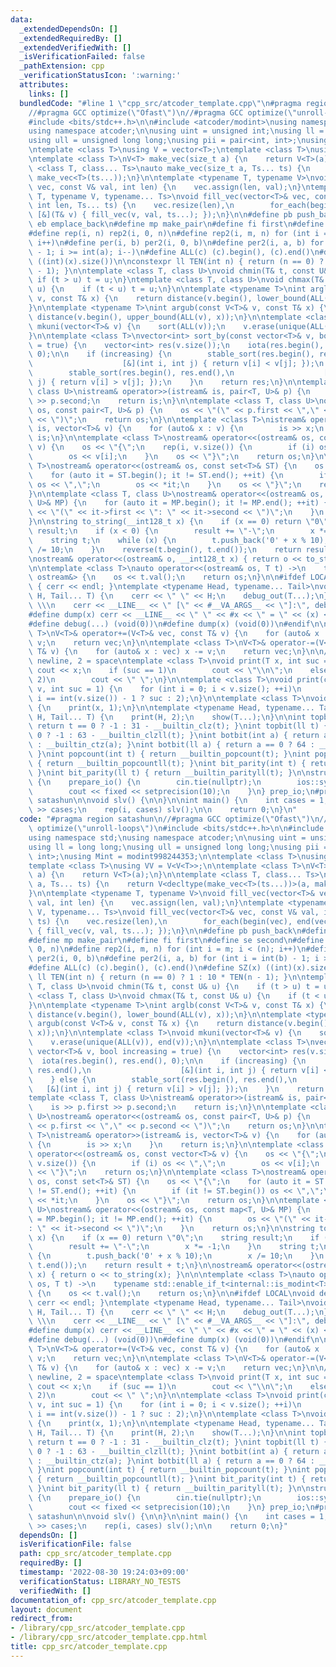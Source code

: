 ```yaml
---
data:
  _extendedDependsOn: []
  _extendedRequiredBy: []
  _extendedVerifiedWith: []
  _isVerificationFailed: false
  _pathExtension: cpp
  _verificationStatusIcon: ':warning:'
  attributes:
    links: []
  bundledCode: "#line 1 \"cpp_src/atcoder_template.cpp\"\n#pragma region satashun\n\
    //#pragma GCC optimize(\"Ofast\")\n//#pragma GCC optimize(\"unroll-loops\")\n\
    #include <bits/stdc++.h>\n\n#include <atcoder/modint>\nusing namespace std;\n\
    using namespace atcoder;\n\nusing uint = unsigned int;\nusing ll = long long;\n\
    using ull = unsigned long long;\nusing pii = pair<int, int>;\nusing Mint = modint998244353;\n\
    \ntemplate <class T>\nusing V = vector<T>;\ntemplate <class T>\nusing VV = V<V<T>>;\n\
    \ntemplate <class T>\nV<T> make_vec(size_t a) {\n    return V<T>(a);\n}\n\ntemplate\
    \ <class T, class... Ts>\nauto make_vec(size_t a, Ts... ts) {\n    return V<decltype(make_vec<T>(ts...))>(a,\
    \ make_vec<T>(ts...));\n}\n\ntemplate <typename T, typename V>\nvoid fill_vec(vector<T>&\
    \ vec, const V& val, int len) {\n    vec.assign(len, val);\n}\ntemplate <typename\
    \ T, typename V, typename... Ts>\nvoid fill_vec(vector<T>& vec, const V& val,\
    \ int len, Ts... ts) {\n    vec.resize(len),\n        for_each(begin(vec), end(vec),\
    \ [&](T& v) { fill_vec(v, val, ts...); });\n}\n\n#define pb push_back\n#define\
    \ eb emplace_back\n#define mp make_pair\n#define fi first\n#define se second\n\
    #define rep(i, n) rep2(i, 0, n)\n#define rep2(i, m, n) for (int i = m; i < (n);\
    \ i++)\n#define per(i, b) per2(i, 0, b)\n#define per2(i, a, b) for (int i = int(b)\
    \ - 1; i >= int(a); i--)\n#define ALL(c) (c).begin(), (c).end()\n#define SZ(x)\
    \ ((int)(x).size())\n\nconstexpr ll TEN(int n) { return (n == 0) ? 1 : 10 * TEN(n\
    \ - 1); }\n\ntemplate <class T, class U>\nvoid chmin(T& t, const U& u) {\n   \
    \ if (t > u) t = u;\n}\ntemplate <class T, class U>\nvoid chmax(T& t, const U&\
    \ u) {\n    if (t < u) t = u;\n}\n\ntemplate <typename T>\nint arglb(const V<T>&\
    \ v, const T& x) {\n    return distance(v.begin(), lower_bound(ALL(v), x));\n\
    }\n\ntemplate <typename T>\nint argub(const V<T>& v, const T& x) {\n    return\
    \ distance(v.begin(), upper_bound(ALL(v), x));\n}\n\ntemplate <class T>\nvoid\
    \ mkuni(vector<T>& v) {\n    sort(ALL(v));\n    v.erase(unique(ALL(v)), end(v));\n\
    }\n\ntemplate <class T>\nvector<int> sort_by(const vector<T>& v, bool increasing\
    \ = true) {\n    vector<int> res(v.size());\n    iota(res.begin(), res.end(),\
    \ 0);\n\n    if (increasing) {\n        stable_sort(res.begin(), res.end(),\n\
    \                    [&](int i, int j) { return v[i] < v[j]; });\n    } else {\n\
    \        stable_sort(res.begin(), res.end(),\n                    [&](int i, int\
    \ j) { return v[i] > v[j]; });\n    }\n    return res;\n}\n\ntemplate <class T,\
    \ class U>\nistream& operator>>(istream& is, pair<T, U>& p) {\n    is >> p.first\
    \ >> p.second;\n    return is;\n}\n\ntemplate <class T, class U>\nostream& operator<<(ostream&\
    \ os, const pair<T, U>& p) {\n    os << \"(\" << p.first << \",\" << p.second\
    \ << \")\";\n    return os;\n}\n\ntemplate <class T>\nistream& operator>>(istream&\
    \ is, vector<T>& v) {\n    for (auto& x : v) {\n        is >> x;\n    }\n    return\
    \ is;\n}\n\ntemplate <class T>\nostream& operator<<(ostream& os, const vector<T>&\
    \ v) {\n    os << \"{\";\n    rep(i, v.size()) {\n        if (i) os << \",\";\n\
    \        os << v[i];\n    }\n    os << \"}\";\n    return os;\n}\n\ntemplate <class\
    \ T>\nostream& operator<<(ostream& os, const set<T>& ST) {\n    os << \"{\";\n\
    \    for (auto it = ST.begin(); it != ST.end(); ++it) {\n        if (it != ST.begin())\
    \ os << \",\";\n        os << *it;\n    }\n    os << \"}\";\n    return os;\n\
    }\n\ntemplate <class T, class U>\nostream& operator<<(ostream& os, const map<T,\
    \ U>& MP) {\n    for (auto it = MP.begin(); it != MP.end(); ++it) {\n        os\
    \ << \"(\" << it->first << \": \" << it->second << \")\";\n    }\n    return os;\n\
    }\n\nstring to_string(__int128_t x) {\n    if (x == 0) return \"0\";\n    string\
    \ result;\n    if (x < 0) {\n        result += \"-\";\n        x *= -1;\n    }\n\
    \    string t;\n    while (x) {\n        t.push_back('0' + x % 10);\n        x\
    \ /= 10;\n    }\n    reverse(t.begin(), t.end());\n    return result + t;\n}\n\
    \nostream& operator<<(ostream& o, __int128_t x) { return o << to_string(x); }\n\
    \n\ntemplate <class T>\nauto operator<<(ostream& os, T t) ->\n    typename std::enable_if_t<internal::is_modint<T>::value,\
    \ ostream&> {\n    os << t.val();\n    return os;\n}\n\n#ifdef LOCAL\nvoid debug_out()\
    \ { cerr << endl; }\ntemplate <typename Head, typename... Tail>\nvoid debug_out(Head\
    \ H, Tail... T) {\n    cerr << \" \" << H;\n    debug_out(T...);\n}\n#define debug(...)\
    \ \\\n    cerr << __LINE__ << \" [\" << #__VA_ARGS__ << \"]:\", debug_out(__VA_ARGS__)\n\
    #define dump(x) cerr << __LINE__ << \" \" << #x << \" = \" << (x) << endl\n#else\n\
    #define debug(...) (void(0))\n#define dump(x) (void(0))\n#endif\n\ntemplate <class\
    \ T>\nV<T>& operator+=(V<T>& vec, const T& v) {\n    for (auto& x : vec) x +=\
    \ v;\n    return vec;\n}\n\ntemplate <class T>\nV<T>& operator-=(V<T>& vec, const\
    \ T& v) {\n    for (auto& x : vec) x -= v;\n    return vec;\n}\n\n// suc : 1 =\
    \ newline, 2 = space\ntemplate <class T>\nvoid print(T x, int suc = 1) {\n   \
    \ cout << x;\n    if (suc == 1)\n        cout << \"\\n\";\n    else if (suc ==\
    \ 2)\n        cout << \" \";\n}\n\ntemplate <class T>\nvoid print(const vector<T>&\
    \ v, int suc = 1) {\n    for (int i = 0; i < v.size(); ++i)\n        print(v[i],\
    \ i == int(v.size()) - 1 ? suc : 2);\n}\n\ntemplate <class T>\nvoid show(T x)\
    \ {\n    print(x, 1);\n}\n\ntemplate <typename Head, typename... Tail>\nvoid show(Head\
    \ H, Tail... T) {\n    print(H, 2);\n    show(T...);\n}\n\nint topbit(int t) {\
    \ return t == 0 ? -1 : 31 - __builtin_clz(t); }\nint topbit(ll t) { return t ==\
    \ 0 ? -1 : 63 - __builtin_clzll(t); }\nint botbit(int a) { return a == 0 ? 32\
    \ : __builtin_ctz(a); }\nint botbit(ll a) { return a == 0 ? 64 : __builtin_ctzll(a);\
    \ }\nint popcount(int t) { return __builtin_popcount(t); }\nint popcount(ll t)\
    \ { return __builtin_popcountll(t); }\nint bit_parity(int t) { return __builtin_parity(t);\
    \ }\nint bit_parity(ll t) { return __builtin_parityll(t); }\n\nstruct prepare_io\
    \ {\n    prepare_io() {\n        cin.tie(nullptr);\n        ios::sync_with_stdio(false);\n\
    \        cout << fixed << setprecision(10);\n    }\n} prep_io;\n#pragma endregion\
    \ satashun\n\nvoid slv() {\n\n}\n\nint main() {\n    int cases = 1;\n    //cin\
    \ >> cases;\n    rep(i, cases) slv();\n\n    return 0;\n}\n"
  code: "#pragma region satashun\n//#pragma GCC optimize(\"Ofast\")\n//#pragma GCC\
    \ optimize(\"unroll-loops\")\n#include <bits/stdc++.h>\n\n#include <atcoder/modint>\n\
    using namespace std;\nusing namespace atcoder;\n\nusing uint = unsigned int;\n\
    using ll = long long;\nusing ull = unsigned long long;\nusing pii = pair<int,\
    \ int>;\nusing Mint = modint998244353;\n\ntemplate <class T>\nusing V = vector<T>;\n\
    template <class T>\nusing VV = V<V<T>>;\n\ntemplate <class T>\nV<T> make_vec(size_t\
    \ a) {\n    return V<T>(a);\n}\n\ntemplate <class T, class... Ts>\nauto make_vec(size_t\
    \ a, Ts... ts) {\n    return V<decltype(make_vec<T>(ts...))>(a, make_vec<T>(ts...));\n\
    }\n\ntemplate <typename T, typename V>\nvoid fill_vec(vector<T>& vec, const V&\
    \ val, int len) {\n    vec.assign(len, val);\n}\ntemplate <typename T, typename\
    \ V, typename... Ts>\nvoid fill_vec(vector<T>& vec, const V& val, int len, Ts...\
    \ ts) {\n    vec.resize(len),\n        for_each(begin(vec), end(vec), [&](T& v)\
    \ { fill_vec(v, val, ts...); });\n}\n\n#define pb push_back\n#define eb emplace_back\n\
    #define mp make_pair\n#define fi first\n#define se second\n#define rep(i, n) rep2(i,\
    \ 0, n)\n#define rep2(i, m, n) for (int i = m; i < (n); i++)\n#define per(i, b)\
    \ per2(i, 0, b)\n#define per2(i, a, b) for (int i = int(b) - 1; i >= int(a); i--)\n\
    #define ALL(c) (c).begin(), (c).end()\n#define SZ(x) ((int)(x).size())\n\nconstexpr\
    \ ll TEN(int n) { return (n == 0) ? 1 : 10 * TEN(n - 1); }\n\ntemplate <class\
    \ T, class U>\nvoid chmin(T& t, const U& u) {\n    if (t > u) t = u;\n}\ntemplate\
    \ <class T, class U>\nvoid chmax(T& t, const U& u) {\n    if (t < u) t = u;\n\
    }\n\ntemplate <typename T>\nint arglb(const V<T>& v, const T& x) {\n    return\
    \ distance(v.begin(), lower_bound(ALL(v), x));\n}\n\ntemplate <typename T>\nint\
    \ argub(const V<T>& v, const T& x) {\n    return distance(v.begin(), upper_bound(ALL(v),\
    \ x));\n}\n\ntemplate <class T>\nvoid mkuni(vector<T>& v) {\n    sort(ALL(v));\n\
    \    v.erase(unique(ALL(v)), end(v));\n}\n\ntemplate <class T>\nvector<int> sort_by(const\
    \ vector<T>& v, bool increasing = true) {\n    vector<int> res(v.size());\n  \
    \  iota(res.begin(), res.end(), 0);\n\n    if (increasing) {\n        stable_sort(res.begin(),\
    \ res.end(),\n                    [&](int i, int j) { return v[i] < v[j]; });\n\
    \    } else {\n        stable_sort(res.begin(), res.end(),\n                 \
    \   [&](int i, int j) { return v[i] > v[j]; });\n    }\n    return res;\n}\n\n\
    template <class T, class U>\nistream& operator>>(istream& is, pair<T, U>& p) {\n\
    \    is >> p.first >> p.second;\n    return is;\n}\n\ntemplate <class T, class\
    \ U>\nostream& operator<<(ostream& os, const pair<T, U>& p) {\n    os << \"(\"\
    \ << p.first << \",\" << p.second << \")\";\n    return os;\n}\n\ntemplate <class\
    \ T>\nistream& operator>>(istream& is, vector<T>& v) {\n    for (auto& x : v)\
    \ {\n        is >> x;\n    }\n    return is;\n}\n\ntemplate <class T>\nostream&\
    \ operator<<(ostream& os, const vector<T>& v) {\n    os << \"{\";\n    rep(i,\
    \ v.size()) {\n        if (i) os << \",\";\n        os << v[i];\n    }\n    os\
    \ << \"}\";\n    return os;\n}\n\ntemplate <class T>\nostream& operator<<(ostream&\
    \ os, const set<T>& ST) {\n    os << \"{\";\n    for (auto it = ST.begin(); it\
    \ != ST.end(); ++it) {\n        if (it != ST.begin()) os << \",\";\n        os\
    \ << *it;\n    }\n    os << \"}\";\n    return os;\n}\n\ntemplate <class T, class\
    \ U>\nostream& operator<<(ostream& os, const map<T, U>& MP) {\n    for (auto it\
    \ = MP.begin(); it != MP.end(); ++it) {\n        os << \"(\" << it->first << \"\
    : \" << it->second << \")\";\n    }\n    return os;\n}\n\nstring to_string(__int128_t\
    \ x) {\n    if (x == 0) return \"0\";\n    string result;\n    if (x < 0) {\n\
    \        result += \"-\";\n        x *= -1;\n    }\n    string t;\n    while (x)\
    \ {\n        t.push_back('0' + x % 10);\n        x /= 10;\n    }\n    reverse(t.begin(),\
    \ t.end());\n    return result + t;\n}\n\nostream& operator<<(ostream& o, __int128_t\
    \ x) { return o << to_string(x); }\n\n\ntemplate <class T>\nauto operator<<(ostream&\
    \ os, T t) ->\n    typename std::enable_if_t<internal::is_modint<T>::value, ostream&>\
    \ {\n    os << t.val();\n    return os;\n}\n\n#ifdef LOCAL\nvoid debug_out() {\
    \ cerr << endl; }\ntemplate <typename Head, typename... Tail>\nvoid debug_out(Head\
    \ H, Tail... T) {\n    cerr << \" \" << H;\n    debug_out(T...);\n}\n#define debug(...)\
    \ \\\n    cerr << __LINE__ << \" [\" << #__VA_ARGS__ << \"]:\", debug_out(__VA_ARGS__)\n\
    #define dump(x) cerr << __LINE__ << \" \" << #x << \" = \" << (x) << endl\n#else\n\
    #define debug(...) (void(0))\n#define dump(x) (void(0))\n#endif\n\ntemplate <class\
    \ T>\nV<T>& operator+=(V<T>& vec, const T& v) {\n    for (auto& x : vec) x +=\
    \ v;\n    return vec;\n}\n\ntemplate <class T>\nV<T>& operator-=(V<T>& vec, const\
    \ T& v) {\n    for (auto& x : vec) x -= v;\n    return vec;\n}\n\n// suc : 1 =\
    \ newline, 2 = space\ntemplate <class T>\nvoid print(T x, int suc = 1) {\n   \
    \ cout << x;\n    if (suc == 1)\n        cout << \"\\n\";\n    else if (suc ==\
    \ 2)\n        cout << \" \";\n}\n\ntemplate <class T>\nvoid print(const vector<T>&\
    \ v, int suc = 1) {\n    for (int i = 0; i < v.size(); ++i)\n        print(v[i],\
    \ i == int(v.size()) - 1 ? suc : 2);\n}\n\ntemplate <class T>\nvoid show(T x)\
    \ {\n    print(x, 1);\n}\n\ntemplate <typename Head, typename... Tail>\nvoid show(Head\
    \ H, Tail... T) {\n    print(H, 2);\n    show(T...);\n}\n\nint topbit(int t) {\
    \ return t == 0 ? -1 : 31 - __builtin_clz(t); }\nint topbit(ll t) { return t ==\
    \ 0 ? -1 : 63 - __builtin_clzll(t); }\nint botbit(int a) { return a == 0 ? 32\
    \ : __builtin_ctz(a); }\nint botbit(ll a) { return a == 0 ? 64 : __builtin_ctzll(a);\
    \ }\nint popcount(int t) { return __builtin_popcount(t); }\nint popcount(ll t)\
    \ { return __builtin_popcountll(t); }\nint bit_parity(int t) { return __builtin_parity(t);\
    \ }\nint bit_parity(ll t) { return __builtin_parityll(t); }\n\nstruct prepare_io\
    \ {\n    prepare_io() {\n        cin.tie(nullptr);\n        ios::sync_with_stdio(false);\n\
    \        cout << fixed << setprecision(10);\n    }\n} prep_io;\n#pragma endregion\
    \ satashun\n\nvoid slv() {\n\n}\n\nint main() {\n    int cases = 1;\n    //cin\
    \ >> cases;\n    rep(i, cases) slv();\n\n    return 0;\n}"
  dependsOn: []
  isVerificationFile: false
  path: cpp_src/atcoder_template.cpp
  requiredBy: []
  timestamp: '2022-08-30 19:24:03+09:00'
  verificationStatus: LIBRARY_NO_TESTS
  verifiedWith: []
documentation_of: cpp_src/atcoder_template.cpp
layout: document
redirect_from:
- /library/cpp_src/atcoder_template.cpp
- /library/cpp_src/atcoder_template.cpp.html
title: cpp_src/atcoder_template.cpp
---
```

